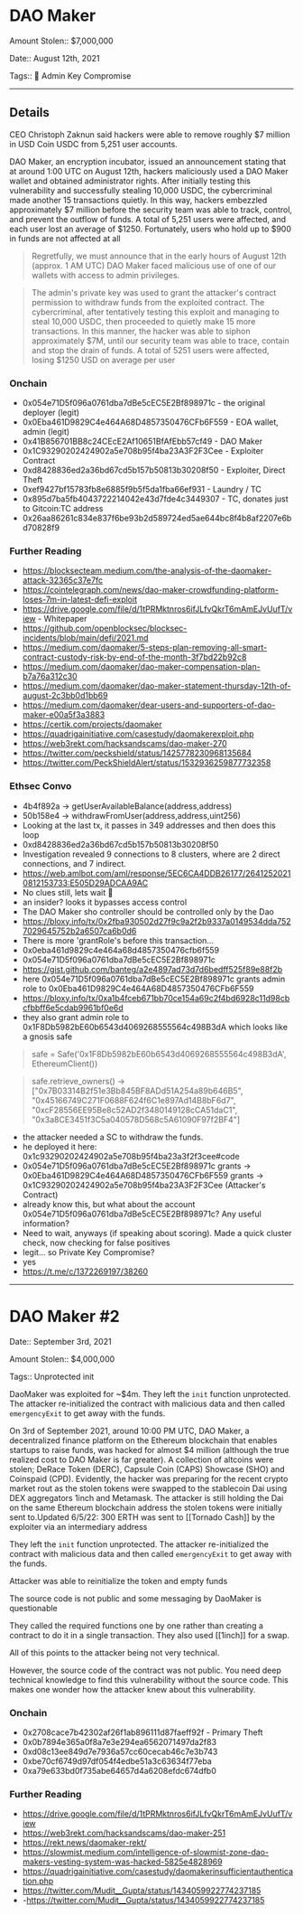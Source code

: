# DAO Maker

Amount Stolen:: $7,000,000

Date:: August 12th, 2021

Tags:: 💼 Admin Key Compromise 


---

## Details

CEO Christoph Zaknun said hackers were able to remove roughly $7 million in USD Coin USDC from 5,251 user accounts.

DAO Maker, an encryption incubator, issued an announcement stating that at around 1:00 UTC on August 12th, hackers maliciously used a DAO Maker wallet and obtained administrator rights. After initially testing this vulnerability and successfully stealing 10,000 USDC, the cybercriminal made another 15 transactions quietly. In this way, hackers embezzled approximately $7 million before the security team was able to track, control, and prevent the outflow of funds. A total of 5,251 users were affected, and each user lost an average of $1250. Fortunately, users who hold up to $900 in funds are not affected at all

> Regretfully, we must announce that in the early hours of August 12th (approx. 1 AM UTC) DAO Maker faced malicious use of one of our wallets with access to admin privileges.

> The admin's private key was used to grant the attacker's contract permission to withdraw funds from the exploited contract. The cybercriminal, after tentatively testing this exploit and managing to steal 10,000 USDC, then proceeded to quietly make 15 more transactions. In this manner, the hacker was able to siphon approximately $7M, until our security team was able to trace, contain and stop the drain of funds. A total of 5251 users were affected, losing $1250 USD on average per user



### Onchain

- 0x054e71D5f096a0761dba7dBe5cEC5E2Bf898971c - the original deployer (legit)
- 0x0Eba461D9829C4e464A68D4857350476CFb6F559 - EOA wallet, admin (legit)
- 0x41B856701BB8c24CEcE2Af10651BfAfEbb57cf49 - DAO Maker
- 0x1C93290202424902a5e708b95f4ba23A3F2F3Cee - Exploiter Contract
- 0xd8428836ed2a36bd67cd5b157b50813b30208f50 - Exploiter, Direct Theft
- 0xef9427bf15783fb8e6885f9b5f5da1fba66ef931 - Laundry / TC
- 0x895d7ba5fb4043722214042e43d7fde4c3449307 - TC, donates just to Gitcoin:TC address
- 0x26aa86261c834e837f6be93b2d589724ed5ae644bc8f4b8af2207e6bd70828f9


### Further Reading

- https://blocksecteam.medium.com/the-analysis-of-the-daomaker-attack-32365c37e7fc
- https://cointelegraph.com/news/dao-maker-crowdfunding-platform-loses-7m-in-latest-defi-exploit
- https://drive.google.com/file/d/1tPRMktnros6ifJLfvQkrT6mAmEJvUufT/view - Whitepaper
- https://github.com/openblocksec/blocksec-incidents/blob/main/defi/2021.md
- https://medium.com/daomaker/5-steps-plan-removing-all-smart-contract-custody-risk-by-end-of-the-month-3f7bd22b92c8
- https://medium.com/daomaker/dao-maker-compensation-plan-b7a76a312c30
- https://medium.com/daomaker/dao-maker-statement-thursday-12th-of-august-2c3bb0d1bb69
- https://medium.com/daomaker/dear-users-and-supporters-of-dao-maker-e00a5f3a3883
- https://certik.com/projects/daomaker
- https://quadrigainitiative.com/casestudy/daomakerexploit.php
- https://web3rekt.com/hacksandscams/dao-maker-270
- https://twitter.com/peckshield/status/1425778230968135684
- https://twitter.com/PeckShieldAlert/status/1532936259877732358



### Ethsec Convo
- 4b4f892a -> getUserAvailableBalance(address,address)
- 50b158e4 -> withdrawFromUser(address,address,uint256)
- Looking at the last tx, it passes in 349 addresses and then does this loop
- 0xd8428836ed2a36bd67cd5b157b50813b30208f50
- Investigation revealed 9 connections to 8 clusters, where are 2 direct connections, and 7 indirect. 
- https://web.amlbot.com/aml/response/5EC6CA4DDB26177/26412520210812153733:E505D29ADCAA9AC 
- No clues still, lets wait 🤔
- an insider? looks it bypasses access control
- The DAO Maker sho controller should be controlled only by the Dao
- https://bloxy.info/tx/0x2fba930502d27f9c9a2f2b9337a0149534dda7527029645752b2a6507ca6b0d6
- There is more 'grantRole's before this transaction...
- 0x0eba461d9829c4e464a68d4857350476cfb6f559
- 0x054e71D5f096a0761dba7dBe5cEC5E2Bf898971c
- https://gist.github.com/banteg/a2e4897ad73d7d6bedff525f89e88f2b
- here 0x054e71D5f096a0761dba7dBe5cEC5E2Bf898971c grants admin role to 0x0Eba461D9829C4e464A68D4857350476CFb6F559
- https://bloxy.info/tx/0xa1b4fceb671bb70ce154a69c2f4bd6928c11d98cbcfbbff6e5cdab9961bf0e6d
- they also grant admin role to 0x1F8Db5982bE60b6543d4069268555564c498B3dA which looks like a gnosis safe

> safe = Safe('0x1F8Db5982bE60b6543d4069268555564c498B3dA', EthereumClient())

> safe.retrieve_owners() -> ["0x7B03314B2f51e3Bb845BF8ADd51A254a89b646B5", "0x45166749C271F0688F624f6C1e897Ad14B8bF6d7", "0xcF28556EE95Be8c52AD2f3480149128cCA51daC1", "0x3a8CE3451f3C5a040578D568c5A61090F97f2BF4"]

- the attacker needed a SC to withdraw the funds. 
- he deployed it here: 0x1c93290202424902a5e708b95f4ba23a3f2f3cee#code
- 0x054e71D5f096a0761dba7dBe5cEC5E2Bf898971c grants -> 0x0Eba461D9829C4e464A68D4857350476CFb6F559 grants -> 0x1C93290202424902a5e708b95f4ba23A3F2F3Cee (Attacker's Contract)
- already know this, but what about the account 0x054e71D5f096a0761dba7dBe5cEC5E2Bf898971c? Any useful information?
- Need to wait, anyways (if speaking about scoring). Made a quick cluster check, now checking for false positives
- legit... so Private Key Compromise?
- yes
- https://t.me/c/1372269197/38260




---



# DAO Maker #2

Date:: September 3rd, 2021

Amount Stolen:: $4,000,000

Tags:: Unprotected init


DaoMaker was exploited for ~$4m. They left the `init` function unprotected. The attacker re-initialized the contract with malicious data and then called `emergencyExit` to get away with the funds.

On 3rd of September 2021, around 10:00 PM UTC, DAO Maker, a decentralized finance platform on the Ethereum blockchain that enables startups to raise funds, was hacked for almost $4 million (although the true realized cost to DAO Maker is far greater). A collection of altcoins were stolen; DeRace Token (DERC), Capsule Coin (CAPS) Showcase (SHO) and Coinspaid (CPD). Evidently, the hacker was preparing for the recent crypto market rout as the stolen tokens were swapped to the stablecoin Dai using DEX aggregators 1inch and Metamask. The attacker is still holding the Dai on the same Ethereum blockchain address the stolen tokens were initially sent to.Updated 6/5/22: 300 ERTH was sent to [[Tornado Cash]] by the exploiter via an intermediary address

They left the `init` function unprotected. The attacker re-initialized the contract with malicious data and then called `emergencyExit` to get away with the funds.

Attacker was able to reinitialize the token and empty funds

The source code is not public and some messaging by DaoMaker is questionable

They called the required functions one by one rather than creating a contract to do it in a single transaction. They also used [[1inch]] for a swap.

All of this points to the attacker being not very technical. 

However, the source code of the contract was not public. You need deep technical knowledge to find this vulnerability without the source code. This makes one wonder how the attacker knew about this vulnerability.


### Onchain

- 0x2708cace7b42302af26f1ab896111d87faeff92f - Primary Theft
- 0x0b7894e365a0f8a7e3e294ea6562071497da2f83
- 0xd08c13ee849d7e7936a57cc60cecab46c7e3b743
- 0xbe70cf6749d97df054f4edbe51a3c63634f77eba
- 0xa79e633bd0f735abe64657d4a6208efdc674dfb0


### Further Reading

- https://drive.google.com/file/d/1tPRMktnros6ifJLfvQkrT6mAmEJvUufT/view
- https://web3rekt.com/hacksandscams/dao-maker-251
- https://rekt.news/daomaker-rekt/
- https://slowmist.medium.com/intelligence-of-slowmist-zone-dao-makers-vesting-system-was-hacked-5825e4828969
- https://quadrigainitiative.com/casestudy/daomakerinsufficientauthentication.php
- https://twitter.com/Mudit__Gupta/status/1434059922774237185
- -https://twitter.com/Mudit__Gupta/status/1434059922774237185
